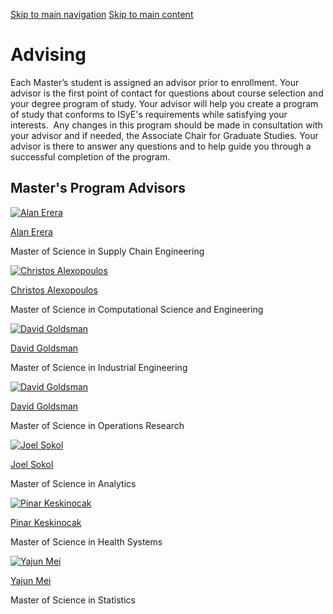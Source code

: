 [Skip to main navigation](https://www.isye.gatech.edu/academics/masters/current-students/advising#main-navigation) [Skip to main content](https://www.isye.gatech.edu/academics/masters/current-students/advising#main-content)

# Advising

Each Master’s student is assigned an advisor prior to enrollment. Your advisor is the first point of contact for questions about course selection and your degree program of study. Your advisor will help you create a program of study that conforms to ISyE's requirements while satisfying your interests.  Any changes in this program should be made in consultation with your advisor and if needed, the Associate Chair for Graduate Studies. Your advisor is there to answer any questions and to help guide you through a successful completion of the program.

## Master's Program Advisors

[![Alan Erera](https://www.isye.gatech.edu/sites/default/files/styles/people_thumbnail/public/user-image/erera-alan-l/alan-erera.jpg?itok=esbn2hqA)](https://www.isye.gatech.edu/users/alan-erera)

[Alan Erera](https://www.isye.gatech.edu/users/alan-erera)

Master of Science in Supply Chain Engineering

[![Christos Alexopoulos](https://www.isye.gatech.edu/sites/default/files/styles/people_thumbnail/public/user-image/christos-alexopoulos/christos-alexopoulos-isye0_1.jpg?itok=suE0SvkE)](https://www.isye.gatech.edu/users/christos-alexopoulos)

[Christos Alexopoulos](https://www.isye.gatech.edu/users/christos-alexopoulos)

Master of Science in Computational Science and Engineering

[![David Goldsman](https://www.isye.gatech.edu/sites/default/files/styles/people_thumbnail/public/people/davegoldsman.jpg?itok=SIGiOz0o)](https://www.isye.gatech.edu/users/david-goldsman)

[David Goldsman](https://www.isye.gatech.edu/users/david-goldsman)

Master of Science in Industrial Engineering

[![David Goldsman](https://www.isye.gatech.edu/sites/default/files/styles/people_thumbnail/public/people/davegoldsman.jpg?itok=SIGiOz0o)](https://www.isye.gatech.edu/users/david-goldsman)

[David Goldsman](https://www.isye.gatech.edu/users/david-goldsman)

Master of Science in Operations Research

[![Joel Sokol](https://www.isye.gatech.edu/sites/default/files/styles/people_thumbnail/public/user-image/joel-s-sokol/joelsokol0_1.jpg?itok=kRv2nFe4)](https://www.isye.gatech.edu/users/joel-sokol)

[Joel Sokol](https://www.isye.gatech.edu/users/joel-sokol)

Master of Science in Analytics

[![Pinar Keskinocak](https://www.isye.gatech.edu/sites/default/files/styles/people_thumbnail/public/people/pinar-keskinocak_backdrop-copy-large.jpeg?itok=YtdgbtBo)](https://www.isye.gatech.edu/users/pinar-keskinocak)

[Pinar Keskinocak](https://www.isye.gatech.edu/users/pinar-keskinocak)

Master of Science in Health Systems

[![Yajun Mei](https://www.isye.gatech.edu/sites/default/files/styles/people_thumbnail/public/user-image/mei-yajun/yajunmei0.jpg?itok=GIBGmp41)](https://www.isye.gatech.edu/users/yajun-mei)

[Yajun Mei](https://www.isye.gatech.edu/users/yajun-mei)

Master of Science in Statistics